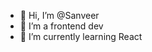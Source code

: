 - 👋 Hi, I’m @Sanveer
- 👀 I’m a frontend dev
- 🌱 I’m currently learning React

<!---
Sanveeeer/Sanveeeer is a ✨ special ✨ repository because its `README.md` (this file) appears on your GitHub profile.
You can click the Preview link to take a look at your changes.
--->
